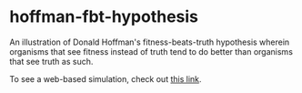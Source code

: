 # hoffman-fbt-hypothesis
An illustration of Donald Hoffman's fitness-beats-truth hypothesis wherein organisms that see fitness instead of truth tend to do better than organisms that see truth as such. 

To see a web-based simulation, check out [this link](https://storozhenko98.github.io/hoffman-fbt-hypothesis/).
